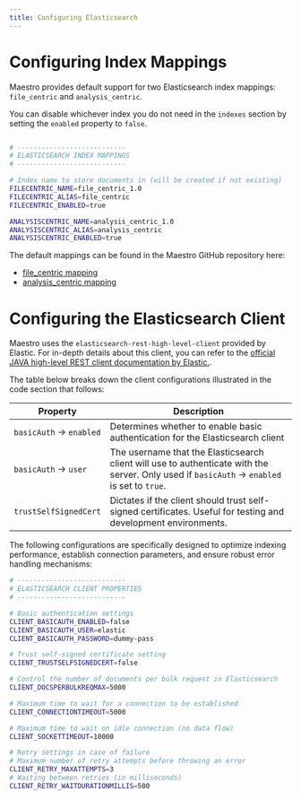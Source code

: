 ```yaml
---
title: Configuring Elasticsearch
---
```

# Configuring Index Mappings

Maestro provides default support for two Elasticsearch index mappings:  `file_centric` and `analysis_centric`.

You can disable whichever index you do not need in the `indexes` section by setting the `enabled` property to `false`.

```bash

# ---------------------------
# ELASTICSEARCH INDEX MAPPINGS
# ---------------------------

# Index name to store documents in (will be created if not existing)
FILECENTRIC_NAME=file_centric_1.0
FILECENTRIC_ALIAS=file_centric
FILECENTRIC_ENABLED=true

ANALYSISCENTRIC_NAME=analysis_centric_1.0
ANALYSISCENTRIC_ALIAS=analysis_centric
ANALYSISCENTRIC_ENABLED=true
```

The default mappings can be found in the Maestro GitHub repository here:

- <a href="https://github.com/overture-stack/maestro/blob/master/maestro-app/src/main/resources/file_centric.json" target="_blank" rel="noopener noreferrer">file_centric mapping</a>
- <a href="https://github.com/overture-stack/maestro/blob/master/maestro-app/src/main/resources/analysis_centric.json" target="_blank" rel="noopener noreferrer">analysis_centric mapping </a> 

# Configuring the Elasticsearch Client

Maestro uses the `elasticsearch-rest-high-level-client` provided by Elastic. For in-depth details about this client, you can refer to the <a href="https://www.elastic.co/guide/en/elasticsearch/client/java-rest/current/java-rest-high.html" target="_blank" rel="noopener noreferrer">official JAVA high-level REST client documentation by Elastic.</a>.

The table below breaks down the client configurations illustrated in the code section that follows:

| Property | Description |
|--|--|
| `basicAuth` -> `enabled` | Determines whether to enable basic authentication for the Elasticsearch client |
| `basicAuth` -> `user` | The username that the Elasticsearch client will use to authenticate with the server. Only used if  `basicAuth` -> `enabled` is set to `true`.|
| `trustSelfSignedCert` | 	Dictates if the client should trust self-signed certificates. Useful for testing and development environments. |

The following configurations are specifically designed to optimize indexing performance, establish connection parameters, and ensure robust error handling mechanisms:

```bash
# ---------------------------
# ELASTICSEARCH CLIENT PROPERTIES
# ---------------------------

# Basic authentication settings
CLIENT_BASICAUTH_ENABLED=false
CLIENT_BASICAUTH_USER=elastic
CLIENT_BASICAUTH_PASSWORD=dummy-pass

# Trust self-signed certificate setting
CLIENT_TRUSTSELFSIGNEDCERT=false

# Control the number of documents per bulk request in Elasticsearch
CLIENT_DOCSPERBULKREQMAX=5000

# Maximum time to wait for a connection to be established
CLIENT_CONNECTIONTIMEOUT=5000

# Maximum time to wait on idle connection (no data flow)
CLIENT_SOCKETTIMEOUT=10000

# Retry settings in case of failure
# Maximum number of retry attempts before throwing an error
CLIENT_RETRY_MAXATTEMPTS=3
# Waiting between retries (in milliseconds)
CLIENT_RETRY_WAITDURATIONMILLIS=500
```

